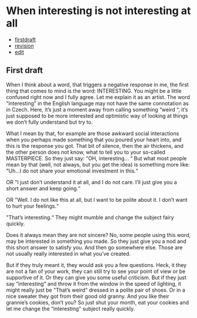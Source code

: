# When interesting is not interesting at all 

- [firstdraft](index.md) 
- [revision](revision.md)
- [edit](edit.md)

## First draft
When I think about a word, that triggers a negative response in me, the first thing that comes to mind is the word: INTERESTING. You might be a little confused right now and I fully agree. Let me explain it as an artist. The word “interesting” in the English language may not have the same connotation as in Czech. Here, it’s just a moment away from calling something “weird “, it’s just supposed to be more interested and optimistic way of looking at things we don’t fully understand but try to. 

What I mean by that, for example are those awkward social interactions when you perhaps made something that you poured your heart into, and this is the response you got. That bit of silence, then the air thickens, and the other person does not know, what to tell you to your so-called MASTERPIECE. So they just say: “OH, interesting… “ But what most people mean by that (well, not always, but you get the idea) is something more like: "Uh…I do not share your emotional investment in this.“ 

OR "I just don’t understand it at all, and I do not care. I’ll just give you a short answer and keep going.“ 

OR "Well. I do not like this at all, but I want to be polite about it. I don’t want to hurt your feelings.“ 

"That’s interesting.“ They might mumble and change the subject fairy quickly. 

Does it always mean they are not sincere? No, some people using this word, may be interested in something you made. So they just give you a nod and this short answer to satisfy you. And then go somewhere else. Those are not usually really interested in what you’ve created. 

But if they truly meant it, they would ask you a few questions. Heck, it they are not a fan of your work, they can still try to see your point of view or be supportive of it. Or they can give you some useful criticism. But if they just say “interesting“ and throw it from the window in the speed of lighting, it might really just be "That’s weird“ dressed in a polite pair of shoes. Or in a nice sweater they got from their good old granny. And you like their grannie’s cookies, don’t you? So just shut your month, eat your cookies and let me change the “interesting” subject really quickly. 
